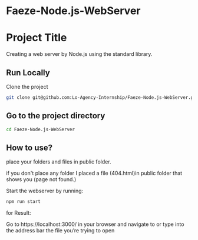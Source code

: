# Faeze-Node.js-WebServer


# Project Title

Creating a web server by Node.js using the standard library.


## Run Locally

Clone the project

```bash
git clone git@github.com:Lo-Agency-Internship/Faeze-Node.js-WebServer.git
```


## Go to the project directory


```bash
cd Faeze-Node.js-WebServer
```

## How to use?
place your folders and files in public folder.

if you don't place any folder I placed a file (404.html)in public folder that shows you (page not found.)

Start the webserver by running:
```bash
npm run start
```
for Result:

Go to https://localhost:3000/ in your browser and navigate to or type into the address bar the file you’re trying to open
